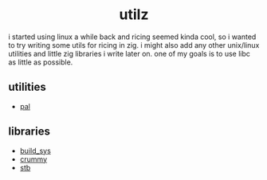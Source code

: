<h1 align="center">utilz</h1>

i started using linux a while back and ricing seemed kinda cool, so i wanted to try writing some utils for ricing in zig. i might also add any other unix/linux utilities and little zig libraries i write later on. one of my goals is to use libc as little as possible.

## utilities
- [pal](pal/README.md)

## libraries
- [build_sys](build/README.md)
- [crummy](crummy/README.md)
- [stb](stb/README.md)
